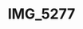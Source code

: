 ---
title: IMG_5277
layout: image
categories: [valokuvat]
box-image: valokuvat/IMG_5277-kuutio.jpg
image: valokuvat/IMG_5277.jpg
hide_title_on_box: true
---
